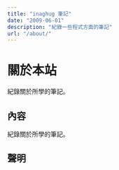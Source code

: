 ```yaml
---
title: "inaghug 筆記"
date: "2009-06-01"
description: "紀錄一些程式方面的筆記"
url: "/about/"
---
```


# 關於本站

 紀錄關於所學的筆記。

## 內容

 紀錄關於所學的筆記。

## 聲明




